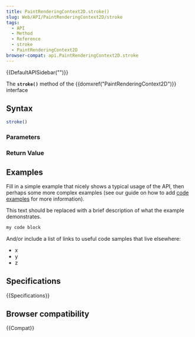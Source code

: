 ```yaml
---
title: PaintRenderingContext2D.stroke()
slug: Web/API/PaintRenderingContext2D/stroke
tags:
  - API
  - Method
  - Reference
  - stroke
  - PaintRenderingContext2D
browser-compat: api.PaintRenderingContext2D.stroke
---
```

{{DefaultAPISidebar("")}}

The **`stroke()`** method of the {{domxref("PaintRenderingContext2D")}} interface 

## Syntax

```js
stroke()
```

### Parameters



### Return Value



## Examples

Fill in a simple example that nicely shows a typical usage of the API, then perhaps some more complex examples (see our guide on how to add [code examples](/en-US/docs/MDN/Contribute/Structures/Code_examples) for more information).

This text should be replaced with a brief description of what the example demonstrates.

```js
my code block
```

And/or include a list of links to useful code samples that live elsewhere:

*   x
*   y
*   z

## Specifications

{{Specifications}}

## Browser compatibility

{{Compat}}

